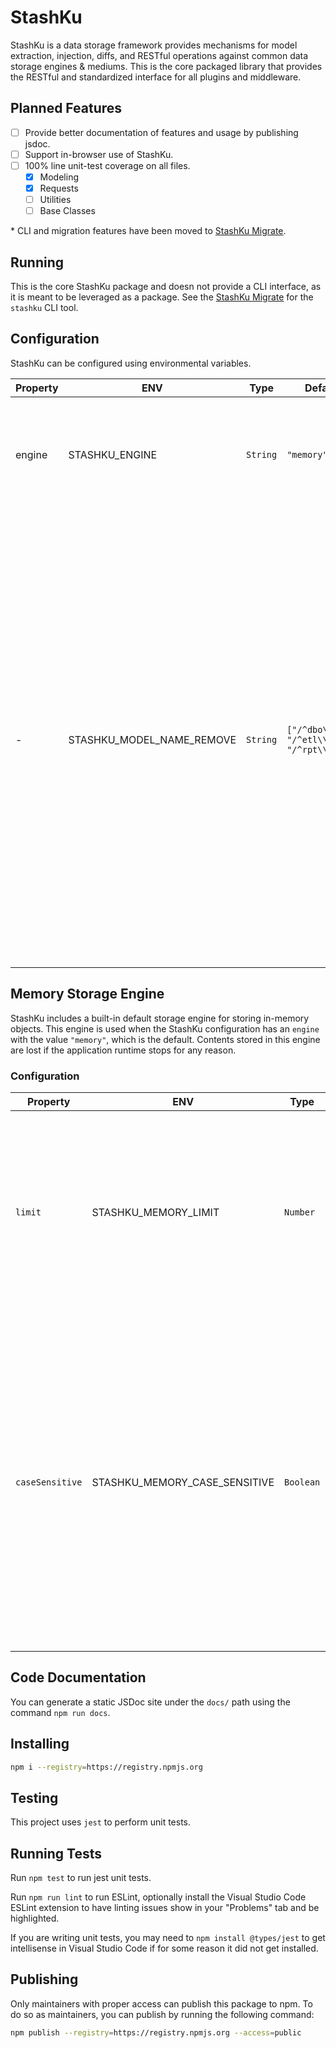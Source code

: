 # StashKu
StashKu is a data storage framework provides mechanisms for model extraction, injection, diffs, and RESTful operations against common data storage engines & mediums. This is the core packaged library that provides the RESTful and standardized interface for all plugins and middleware.

## Planned Features
- [ ] Provide better documentation of features and usage by publishing jsdoc.
- [ ] Support in-browser use of StashKu.
- [ ] 100% line unit-test coverage on all files.
  - [x] Modeling
  - [x] Requests
  - [ ] Utilities
  - [ ] Base Classes

\* CLI and migration features have been moved to [StashKu Migrate](https://github.com/appku/stashku-migrate).

## Running
This is the core StashKu package and doesn not provide a CLI interface, as it is meant to be leveraged as a package. See the 
[StashKu Migrate](https://github.com/appku/stashku-migrate) for the `stashku` CLI tool.

## Configuration
StashKu can be configured using environmental variables.

| Property | ENV | Type | Default | Description |
|-|-|-|-|-|
| engine | STASHKU_ENGINE | `String` | `"memory"` | Specifies the name of the StashKu engine (or package) to initialize. The built-in options are: `"memory"`. |
| - | STASHKU_MODEL_NAME_REMOVE | `String` | `["/^dbo\\./i", "/^etl\\./i", "/^rpt\\./i"]` | Allows you to configure one or more regular expressions that are removed from a generated model's class name (derived from a resource name). By default the configured expressions will strip "dbo.", "etl.", and "rpt." prefixes from resource names. The regular expressions must be declared within a JSON array in string format. |

## Memory Storage Engine
StashKu includes a built-in default storage engine for storing in-memory objects. This engine is used when the StashKu configuration has an `engine` with the value `"memory"`, which is the default. Contents stored in this engine are lost if the application runtime stops for any reason. 

### Configuration
| Property | ENV | Type | Default | Description |
|-|-|-|-|-|
| `limit` | STASHKU_MEMORY_LIMIT | `Number` | `0` | Limits the maximum number of objects that can be stored in the memory engine per resource name. If this limit is reached, POST requests will throw an error. |
| `caseSensitive` | STASHKU_MEMORY_CASE_SENSITIVE | `Boolean` | `false` | Controls whether all resource names are stored in lower-case, and tracked case-insensitively or not. By default this is unset in the configuration which will default to `false` internally and allow it to be overridden by request headers. If set explicitly, the request header's `caseSensitive` flag will be ignored. |

## Code Documentation
You can generate a static JSDoc site under the `docs/` path using the command `npm run docs`.

## Installing
```sh
npm i --registry=https://registry.npmjs.org
```

## Testing
This project uses `jest` to perform unit tests.

## Running Tests
Run `npm test` to run jest unit tests.

Run `npm run lint` to run ESLint, optionally install the Visual Studio Code ESLint extension to have linting issues show in your "Problems" tab and be highlighted.

If you are writing unit tests, you may need to `npm install @types/jest` to get intellisense in Visual Studio Code if for some reason it did not get installed.

## Publishing
Only maintainers with proper access can publish this package to npm. To do so as maintainers, you can publish by running the following command:

```sh
npm publish --registry=https://registry.npmjs.org --access=public
```